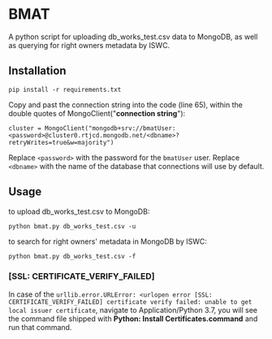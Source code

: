 # BMAT
A python script for uploading db_works_test.csv data to MongoDB, as well as querying for right owners metadata by ISWC.
## Installation
```
pip install -r requirements.txt
```
Copy and past the connection string into the code (line 65), within the double quotes of MongoClient("**connection string**"):
```
cluster = MongoClient("mongodb+srv://bmatUser:<password>@cluster0.rtjcd.mongodb.net/<dbname>?retryWrites=true&w=majority")
```
Replace ```<password>``` with the password for the ```bmatUser``` user. Replace ```<dbname>``` with the name of the database that connections will use by default.
## Usage
to upload db_works_test.csv to MongoDB:
```
python bmat.py db_works_test.csv -u
```
to search for right owners' metadata in MongoDB by ISWC:
```
python bmat.py db_works_test.csv -f
```
### [SSL: CERTIFICATE_VERIFY_FAILED]
In case of the `urllib.error.URLError: <urlopen error [SSL: CERTIFICATE_VERIFY_FAILED] certificate verify failed: unable to get local issuer certificate`, navigate to Application/Python 3.7, you will see the command file shipped with **Python: Install Certificates.command** and run that command.
